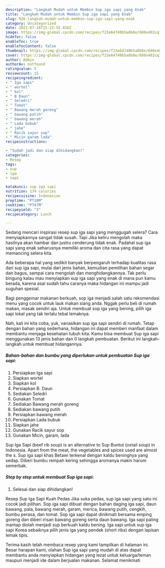 ```yaml
---
description: "Langkah Mudah untuk Membin Sup iga sapi yang Enak"
title: "Langkah Mudah untuk Membin Sup iga sapi yang Enak"
slug: 926-langkah-mudah-untuk-membin-sup-iga-sapi-yang-enak
category: Uncategorized
date: 2022-07-16T15:22:55.826Z
image: https://img-global.cpcdn.com/recipes/f23e64740b5a8b8e/680x482cq70/sup-iga-sapi-foto-resep-utama.jpg
hideToc: false
enableToc: true
enableTocContent: false
thumbnail: https://img-global.cpcdn.com/recipes/f23e64740b5a8b8e/680x482cq70/sup-iga-sapi-foto-resep-utama.jpg
cover: https://img-global.cpcdn.com/recipes/f23e64740b5a8b8e/680x482cq70/sup-iga-sapi-foto-resep-utama.jpg
author: Admin
authorAv: notfound
ratingvalue: 5
reviewcount: 15
recipeingredient:
- " Iga sapi"
- " wortel"
- " kol"
- " B Daun"
- " Seledri"
- " Tomat"
- " Bawang merah goreng"
- " bawang putih"
- " bawang merah"
- " Lada bubuk"
- " jahe"
- " Racik sayur sop"
- " Micin garam lada"
recipeinstructions:

- "Sudah jadi dan siap dihidangkan!"
categories:
- Resep
tags:
- sup
- iga
- sapi

katakunci: sup iga sapi 
nutrition: 174 calories
recipecuisine: Indonesian
preptime: "PT10M"
cooktime: "PT47M"
recipeyield: "3"
recipecategory: Lunch

---
```



Sedang mencari inspirasi resep sup iga sapi yang menggugah selera? Cara menyiapkannya sangat tidak susah. Tapi Jika keliru mengolah maka hasilnya akan hambar dan justru cenderung tidak enak. Padahal sup iga sapi yang enak seharusnya memiliki aroma dan cita rasa yang dapat memancing selera kita.


Ada beberapa hal yang sedikit banyak berpengaruh terhadap kualitas rasa dari sup iga sapi, mulai dari jenis bahan, kemudian pemilihan bahan segar dan bagus, sampai cara mengolah dan menghidangkannya. Tak perlu bingung kalau mau menyiapkan sup iga sapi yang enak di mana pun kamu berada, karena asal sudah tahu caranya maka hidangan ini mampu jadi suguhan spesial.

Bagi penggemar makanan berkuah, sop iga menjadi salah satu rekomendasi menu yang cocok untuk lauk makan siang anda. Nggak perlu beli di rumah makan, masak sendiri aja. Untuk membuat sop iga yang bening, pilih iga sapi lokal yang tak terlalu tebal lemaknya.


Nah, kali ini kita coba, yuk, variasikan sup iga sapi sendiri di rumah. Tetap dengan bahan yang sederhana, hidangan ini dapat memberi manfaat dalam membantu menjaga kesehatan tubuh kita. Kamu bisa membuat Sup iga sapi menggunakan 13 jenis bahan dan 0 langkah pembuatan. Berikut ini langkah-langkah untuk membuat hidangannya.

<!--inarticleads1-->

##### Bahan-bahan dan bumbu yang diperlukan untuk pembuatan Sup iga sapi:

1. Persiapkan  Iga sapi
1. Siapkan  wortel
1. Siapkan  kol
1. Persiapkan  B. Daun
1. Sediakan  Seledri
1. Gunakan  Tomat
1. Sediakan  Bawang merah goreng
1. Sediakan  bawang putih
1. Persiapkan  bawang merah
1. Persiapkan  Lada bubuk
1. Siapkan  jahe
1. Gunakan  Racik sayur sop
1. Gunakan  Micin, garam, lada


Sup Iga Sapi (beef rib soup) is an alternative to Sup Buntut (oxtail soup) in Indonesia. Apart from the meat, the vegetables and spices used are almost the s. Sup iga sapi khas Betawi terkenal dengan kaldu beningnya yang sedap. Diberi bumbu rempah kering sehingga aromanya makin harum semerbak. 

<!--inarticleads2-->

##### Step by step untuk membuat Sup iga sapi:


1. Selesai dan siap dihidangkan!

Resep Sup Iga Sapi Kuah Pedas Jika suka pedas, sup iga sapi yang satu ini cocok jadi pilihan. Sop iga sapi dibuat dengan bahan daging iga sapi, daun bawang, pala, bawang merah, garam, merica, bawang putih, cengkih, bumbu perasa, dan tomat. Sop iga sapi dapat dinikmati bersama emping goreng dan diberi irisan bawang goreng serta daun bawang. Iga sapi paling mantap diolah menjadi sup berkuah kaldu bening. Iga sapi untuk sup iga sapi Korea sebaiknya pilih jenis iga yang pendek (short ribs) dengan lapisan lemak tipis. 

Terima kasih telah membaca resep yang kami tampilkan di halaman ini. Besar harapan kami, olahan Sup iga sapi yang mudah di atas dapat membantu anda menyiapkan hidangan yang lezat untuk keluarga/teman maupun menjadi ide dalam berjualan makanan. Selamat menikmati
